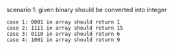 scenario 1: given binary should be converted into integer 

    case 1: 0001 in array should return 1
    case 2: 1111 in array should return 15
    case 3: 0110 in array should return 6
    case 4: 1001 in array should return 9
